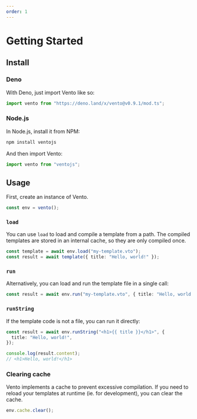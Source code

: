 ```yaml
---
order: 1
---
```


# Getting Started

## Install

### Deno

With Deno, just import Vento like so:

```js
import vento from "https://deno.land/x/vento@v0.9.1/mod.ts";
```

### Node.js

In Node.js, install it from NPM:

```sh
npm install ventojs
```

And then import Vento:

```js
import vento from "ventojs";
```

## Usage

First, create an instance of Vento.

```js
const env = vento();
```

### `load`

You can use `load` to load and compile a template from a path. The compiled
templates are stored in an internal cache, so they are only compiled once.

```ts
const template = await env.load("my-template.vto");
const result = await template({ title: "Hello, world!" });
```

### `run`

Alternatively, you can load and run the template file in a single call:

```ts
const result = await env.run("my-template.vto", { title: "Hello, world!" });
```

### `runString`

If the template code is not a file, you can run it directly:

```ts
const result = await env.runString("<h1>{{ title }}</h1>", {
  title: "Hello, world!",
});

console.log(result.content);
// <h1>Hello, world!</h1>
```

### Clearing cache

Vento implements a cache to prevent excessive compilation. If you need to
reload your templates at runtime (ie. for development), you can clear the cache.

```js
env.cache.clear();
```
